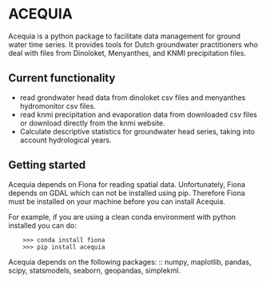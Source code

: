# ACEQUIA

Acequia is a python package to facilitate data management for
ground water time series. It provides tools for Dutch 
groundwater practitioners who deal with files from Dinoloket, 
Menyanthes, and KNMI precipitation files.  

## Current functionality

* read grondwater head data from dinoloket csv files and menyanthes hydromonitor csv files.    
* read knmi precipitation and evaporation data from downloaded csv files or download directly from the knmi website.    
* Calculate descriptive statistics for groundwater head series, taking into account hydrological years.    

## Getting started  

Acequia depends on Fiona for reading spatial data. Unfortunately, 
Fiona depends on GDAL which can not be installed using pip. Therefore
Fiona must be installed on your machine before you can install Acequia.  

For example, if you are using a clean conda environment with python 
installed you can do:
```
	>>> conda install fiona  
	>>> pip install acequia  
```

Acequia depends on the following packages:  ::
	numpy, maplotlib, pandas, scipy, statsmodels, seaborn, geopandas, simplekml.

